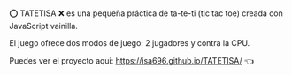 ⭕ TATETISA ❌ 
es una pequeña práctica de ta-te-ti (tic tac toe) 
creada con JavaScript vainilla.

El juego ofrece dos modos de juego: 2 jugadores y contra la CPU.

Puedes ver el proyecto aqui:
https://isa696.github.io/TATETISA/ 👈

